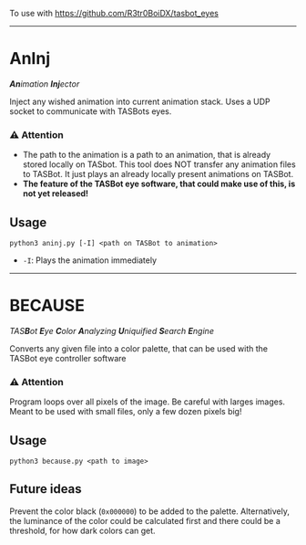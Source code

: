 To use with https://github.com/R3tr0BoiDX/tasbot_eyes

---

# AnInj
***An**imation **Inj**ector*

Inject any wished animation into current animation stack. Uses a UDP socket to communicate with TASBots eyes.

### ⚠️ Attention
* The path to the animation is a path to an animation, that is already stored locally on TASbot. This tool does NOT transfer any animation files to TASBot. It just plays an already locally present animations on TASBot.
* **The feature of the TASBot eye software, that could make use of this, is not yet released!**

## Usage
`python3 aninj.py [-I] <path on TASBot to animation>`
* `-I`: Plays the animation immediately

---

# BECAUSE
*TAS**B**ot **E**ye **C**olor **A**nalyzing **U**niquified **S**earch **E**ngine*

Converts any given file into a color palette, that can be used with the TASBot eye controller software

### ⚠️ Attention
Program loops over all pixels of the image. Be careful with larges images. Meant to be used with small files, only a few dozen pixels big!

## Usage
`python3 because.py <path to image>`

## Future ideas
Prevent the color black (`0x000000`) to be added to the palette. Alternatively, the luminance of the color could be calculated first and there could be a threshold, for how dark colors can get.
